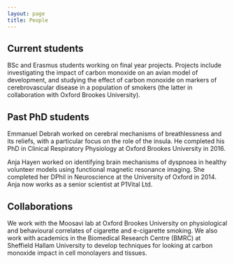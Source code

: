 ```yaml
---
layout: page
title: People
---
```


## Current students
BSc and Erasmus students working on final year projects. Projects include investigating the impact of carbon monoxide on an avian model of development, and studying the effect of carbon monoxide on markers of cerebrovascular disease in a population of smokers (the latter in collaboration with Oxford Brookes University).

## Past PhD students
Emmanuel Debrah worked on cerebral mechanisms of breathlessness and its reliefs, with a particular focus on the role of the insula. He completed his PhD in Clinical Respiratory Physiology at Oxford Brookes University in 2016.

Anja Hayen worked on identifying brain mechanisms of dyspnoea in healthy volunteer models using functional magnetic resonance imaging. She completed her DPhil in Neuroscience at the University of Oxford in 2014. Anja now works as a senior scientist at P1Vital Ltd. 

## Collaborations
We work with the Moosavi lab at Oxford Brookes University on physiological and behavioural correlates of cigarette and e-cigarette smoking. We also work with academics in the Biomedical Research Centre (BMRC) at Sheffield Hallam University to develop techniques for looking at carbon monoxide impact in cell monolayers and tissues.
